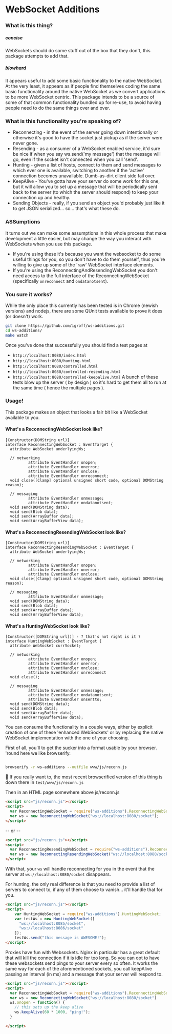 

# WebSocket Additions

### What is this thing?

##### concise

WebSockets should do some stuff out of the box that they don't, this package
attempts to add that.

##### blowhard
It appears useful to add some basic functionality to the native WebSocket.  At
the very least, it appears as if people find themselves coding the same basic
functionality around the native WebSocket as we convert applications to be more
WebSocket centric.  This package intends to be a source of some of that common
functionality bundled up for re-use, to avoid having people need to do the same
things over and over.


### What is this functionality you're speaking of?

* Reconnecting - in the event of the server going down intentionally or otherwise
it's good to have the socket just pickup as if the server were never gone.
* Resending - as a consumer of a WebSocket enabled service, it'd sure be nice if
when you say ws.send('my message') that the message will go, even if the socket
isn't connected when you call 'send'.
* Hunting - given a list of hosts, connect to them and send messages to which
ever one is available, switching to another if the 'active' connection becomes
unavailable.  Dumb-as-dirt client side fail over.
* KeepAlive - You've gotta have your server do some work for this one, but
it will allow you to set up a message that will be periodically sent back to
the server (to which the server should respond) to keep your connection up
and healthy.
* Sending Objects - really, if you send an object you'd probably just like
it to get JSON serialized... so... that's what these do.

### ASSumptions
It turns out we can make some assumptions in this whole process that make development
a little easier, but may change the way you interact with WebSockets when you 
use this package.

* If you're using these it's because you want the websocket to do some useful
things for you, so you don't have to do them yourself, thus you're willing to
give up some of the 'raw' WebSocket interface elements.
* If you're using the ReconnectingAndResendingWebSocket you don't need access
to the full interface of the ReconnectingWebSocket (specifically `onreconnect`
and `ondatanotsent`).

### You sure it works?

While the only place this currently has been tested is in Chrome (newish versions)
and nodejs, there are some QUnit tests available to prove it does (or doesn't)
work.

```bash
git clone https://github.com/igroff/ws-additions.git
cd ws-additions/
make watch
```

Once you've done that successfully you should find a test pages at 
  * `http://localhost:8080/index.html`
  * `http://localhost:8080/hunting.html`
  * `http://localhost:8080/controlled.html`
  * `http://localhost:8080/controlled-resending.html`
  * `http://localhost:8080/controlled-keepalive.html`
A bunch of these tests blow up the server ( by design ) so it's hard to get them
all to run at the same time ( hence the multiple pages ).

### Usage!
This package makes an object that looks a fair bit like a WebSocket available 
to you. 

#### What's a ReconnectingWebSocket look like?

```
[Constructor(DOMString url)]
interface ReconnectingWebSocket : EventTarget {
  attribute WebSocket underlyingWs;

  // networking
          attribute EventHandler onopen;
          attribute EventHandler onerror;
          attribute EventHandler onclose;
          attribute EventHandler onreconnect;
  void close([Clamp] optional unsigned short code, optional DOMString reason);

  // messaging
          attribute EventHandler onmessage;
          attribute EventHandler ondatanotsent;
  void send(DOMString data);
  void send(Blob data);
  void send(ArrayBuffer data);
  void send(ArrayBufferView data);
```
#### What's a ReconnectingResendingWebSocket look like?

```
[Constructor(DOMString url)]
interface ReconnectingResendingWebSocket : EventTarget {
  attribute WebSocket underlyingWs;

  // networking
          attribute EventHandler onopen;
          attribute EventHandler onerror;
          attribute EventHandler onclose;
  void close([Clamp] optional unsigned short code, optional DOMString reason);

  // messaging
          attribute EventHandler onmessage;
  void send(DOMString data);
  void send(Blob data);
  void send(ArrayBuffer data);
  void send(ArrayBufferView data);
```

#### What's a HuntingWebSocket look like?

```
[Constructor([DOMString url])] - ? that's not right is it ?
interface HuntingWebSocket : EventTarget {
  attribute WebSocket currSocket;

  // networking
          attribute EventHandler onopen;
          attribute EventHandler onerror;
          attribute EventHandler onclose;
          attribute EventHandler onreconnect
  void close();

  // messaging
          attribute EventHandler onmessage;
          attribute EventHandler ondatanotsent;
          attribute EventHandler onsentto;
  void send(DOMString data);
  void send(Blob data);
  void send(ArrayBuffer data);
  void send(ArrayBufferView data);
```

You can consume the functionality in a couple ways, either by explicit
creation of one of these 'enhanced WebSockets' or by replacing the native
WebSocket implementation with the one of your choosing.

First of all, you'll to get the sucker into a format usable by your browser.
'round here we like browserify.

```bash

browserify -r ws-additions --outfile www/js/reconn.js
```

:shit: If you really want to, the most recent browserified version of this thing is down there in `test/www/js/reconn.js`

Then in an HTML page somewhere above js/reconn.js

```html
<script src="js/reconn.js"></script>
<script>
  var ReconnectingWebSocket = require("ws-additions").ReconnectingWebSocket;
  var ws = new ReconnectingWebSocket("ws://localhost:8080/socket");
</script>
```
-- or --
```html
<script src="js/reconn.js"></script>
<script>
  var ReconnectingResendingWebSocket = require("ws-additions").ReconnectingResendingWebSocket;
  var ws = new ReconnectingResendingWebSocket("ws://localhost:8080/socket");
</script>
```
With that, your `ws` will handle reconnecting for you in the event that the 
server at `ws://localhost:8080/socket` disappears.

For hunting, the only real difference is that you need to provide a list of
servers to connect to, if any of them choose to vanish... it'll handle that for
you.

```html
<script src="js/reconn.js"></script>
<script>
    var HuntingWebSocket = require("ws-additions").HuntingWebSocket;
    var testWs = new HuntingWebSocket([
      "ws://localhost:8085/socket",
      "ws://localhost:8086/socket"
    ]);
    testWs.send("this message is AWESOME!");
</script>
```

Proxies have fun with Websockets.  Nginx in particular has a great default that will
kill the connection if it is idle for too long. So you can opt to have these websockets
send pings to your server every so often. It works the same way for each of the
aforementioned sockets, you call keepAlive passing an interval (in ms) and a message
that your server will respond to.

```html
<script src="js/reconn.js"></script>
<script>
  var ReconnectingWebSocket = require("ws-additions").ReconnectingWebSocket;
  var ws = new ReconnectingWebSocket("ws://localhost:8080/socket")
  ws.onopen = function() {
    // this sets up the keep alive
    ws.keepAlive(60 * 1000, "ping!");
  }

</script>
```
